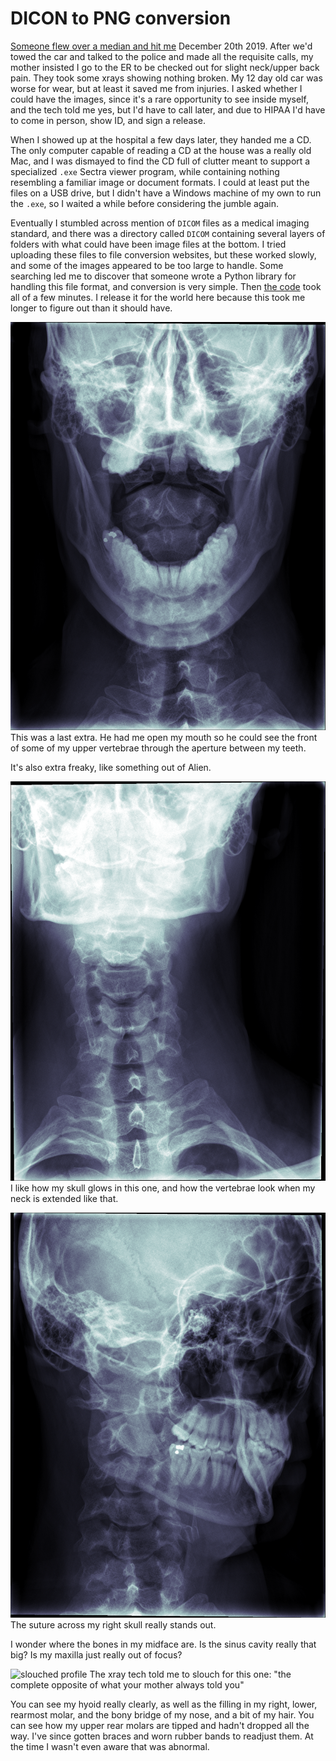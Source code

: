 # DICON to PNG conversion

[Someone flew over a median and hit me](https://www.youtube.com/watch?v=302QaUchRq8) December 20th 2019. After we'd towed the car and talked to the police and made all the requisite calls, my mother insisted I go to the ER to be checked out for slight neck/upper back pain. They took some xrays showing nothing broken. My 12 day old car was worse for wear, but at least it saved me from injuries. I asked whether I could have the images, since it's a rare opportunity to see inside myself, and the tech told me yes, but I'd have to call later, and due to HIPAA I'd have to come in person, show ID, and sign a release.

When I showed up at the hospital a few days later, they handed me a CD. The only computer capable of reading a CD at the house was a really old Mac, and I was dismayed to find the CD full of clutter meant to support a specialized `.exe` Sectra viewer program, while containing nothing resembling a familiar image or document formats. I could at least put the files on a USB drive, but I didn't have a Windows machine of my own to run the `.exe`, so I waited a while before considering the jumble again.

Eventually I stumbled across mention of `DICOM` files as a medical imaging standard, and there was a directory called `DICOM` containing several layers of folders with what could have been image files at the bottom. I tried uploading these files to file conversion websites, but these worked slowly, and some of the images appeared to be too large to handle. Some searching led me to discover that someone wrote a Python library for handling this file format, and conversion is very simple. Then [the code](convert.py) took all of a few minutes. I release it for the world here because this took me longer to figure out than it should have.

![mouth](EE0BCB6F.png)
This was a last extra. He had me open my mouth so he could see the front of some of my upper vertebrae through the aperture between my teeth.

It's also extra freaky, like something out of Alien.

![elongated neck](EE542215.png)
I like how my skull glows in this one, and how the vertebrae look when my neck is extended like that.

![twisted](EEBE3953.png)
The suture across my right skull really stands out.

I wonder where the bones in my midface are. Is the sinus cavity really that big? Is my maxilla just really out of focus?

![slouched profile](EEFA9DCA.png)
The xray tech told me to slouch for this one: "the complete opposite of what your mother always told you"

You can see my hyoid really clearly, as well as the filling in my right, lower, rearmost molar, and the bony bridge of my nose, and a bit of my hair. You can see how my upper rear molars are tipped and hadn't dropped all the way. I've since gotten braces and worn rubber bands to readjust them. At the time I wasn't even aware that was abnormal.
